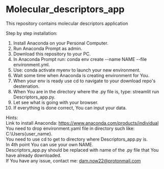 # Molecular_descriptors_app
This repository contains molecular descriptors application


Step by step installation:    
1. Install Anaconda on your Personal Computer.   
2. Run Anaconda Prompt as admin.   
3. Download this repository to your PC.    
4. In Anaconda Prompt run: conda env create --name NAME --file environment.yml.    
5. Use: conda activate myenv to launch your new environment.
6. Wait some time when Anaconda is creating environment for You.
7. When your env is ready use cd to navigate to your download repo's destenation.    
8. When You are in the directory where the .py file is, type: streamlit run Descriptors_app.py.    
9. Let see what is going with your browser.    
10. If everything is done correct, You can input your data.     


 Hints:   
  Link to install Anaconda: https://www.anaconda.com/products/individual   
  You need to drop environment.yaml file in directory such like: C:\Users\{user_name}.   
  You need to use cd to get to directory where Descriptors_app.py is.   
  In 4th point You can use your own NAME.   
  Descriptors_app.py should be replaced with name of the .py file that You have already downloaded.  
  If You have any issue, contact me: dam.now22@protonmail.com   
